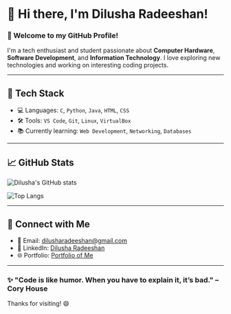 # 👋 Hi there, I'm Dilusha Radeeshan!

### 🚀 Welcome to my GitHub Profile!

I'm a tech enthusiast and student passionate about **Computer Hardware**, **Software Development**, and **Information Technology**. I love exploring new technologies and working on interesting coding projects. 

---

## 🧰 Tech Stack

- 💻 Languages: `C`, `Python`, `Java`, `HTML`, `CSS`
- 🛠 Tools: `VS Code`, `Git`, `Linux`, `VirtualBox`
- 📚 Currently learning: `Web Development`, `Networking`, `Databases`

---

## 📈 GitHub Stats

![Dilusha's GitHub stats](https://github-readme-stats.vercel.app/api?username=dilusharadeeshan&show_icons=true&theme=radical)

![Top Langs](https://github-readme-stats.vercel.app/api/top-langs/?username=dilusharadeeshan&layout=compact&theme=tokyonight)

---

## 🔗 Connect with Me

- 📧 Email: dilusharadeeshan@gmail.com  
- 💼 LinkedIn: [Dilusha Radeeshan](www.linkedin.com/in/dilusha-radeeshan-7abaab326)  
- 🌐 Portfolio: [Portfolio of Me](https://portfolio-dilusha-radeeshan.web.app)

---

### ✨ "Code is like humor. When you have to explain it, it’s bad." – Cory House

Thanks for visiting! 😄
